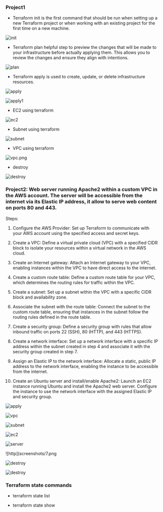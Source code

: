 ### Project1

* Terraform init is the first command that should be run when setting up a new Terraform project or when working with an existing project for the first time on a new machine.

![init](screenshots/init.png)

* Terraform plan helpful step to preview the changes that will be made to your infrastructure before actually applying them. This allows you to review the changes and ensure they align with intentions.

![plan](screenshots/plan.png)

*  Terraform apply is used to create, update, or delete infrastructure resources.

![apply](screenshots/apply.png)

![apply1](screenshots/apply1.png)

* EC2 using terraform

![ec2](screenshots/ec2.png)

* Subnet using terraform

![subnet](screenshots/subnet.png)

* VPC using terraform

![vpc.png](screenshots/vpc.png)

* destroy 

![destroy](screenshots/destroy.png)

### Project2: Web server running Apache2 within a custom VPC in the AWS account. The server will be accessible from the internet via its Elastic IP address, it allow to serve web content on ports 80 and 443.

Steps: 

1. Configure the AWS Provider: Set up Terraform to communicate with your AWS account using the specified access and secret keys.

2. Create a VPC: Define a virtual private cloud (VPC) with a specified CIDR block to isolate your resources within a virtual network in the AWS cloud.

3. Create an Internet gateway: Attach an Internet gateway to your VPC, enabling instances within the VPC to have direct access to the internet.

4. Create a custom route table: Define a custom route table for your VPC, which determines the routing rules for traffic within the VPC.

5. Create a subnet: Set up a subnet within the VPC with a specific CIDR block and availability zone.

6. Associate the subnet with the route table: Connect the subnet to the custom route table, ensuring that instances in the subnet follow the routing rules defined in the route table.

7. Create a security group: Define a security group with rules that allow inbound traffic on ports 22 (SSH), 80 (HTTP), and 443 (HTTPS).

8. Create a network interface: Set up a network interface with a specific IP address within the subnet created in step 4 and associate it with the security group created in step 7.

9. Assign an Elastic IP to the network interface: Allocate a static, public IP address to the network interface, enabling the instance to be accessible from the internet.

10. Create an Ubuntu server and install/enable Apache2: Launch an EC2 instance running Ubuntu and install the Apache2 web server. Configure the instance to use the network interface with the assigned Elastic IP and security group.


![apply](screenshots/3.png)

![vpc](screenshots/1.png)

![subnet](screenshots/2.png)

![ec2](screenshots/5.png)

![server](screenshots/6.png)

![http](screenshots/7.png

![destroy](screenshots/8.png)

![destroy](screenshots/9.png)


### Terraform state commands

* terraform state list

* terraform state show









